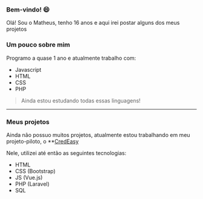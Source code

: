 ### Bem-vindo! 😄

Olá! Sou o Matheus, tenho 16 anos e aqui irei postar alguns dos meus projetos

### Um pouco sobre mim

Programo a quase 1 ano e atualmente trabalho com:
- Javascript
- HTML
- CSS
- PHP

> Ainda estou estudando todas essas linguagens!

***

### Meus projetos

Ainda não possuo muitos projetos, atualmente estou trabalhando em meu projeto-piloto, o **[CredEasy](https://github.com/matheus-dresch/CredEasy)

Nele, utilizei até então as seguintes tecnologias:
- HTML
- CSS (Bootstrap)
- JS (Vue.js)
- PHP (Laravel)
- SQL

